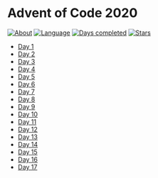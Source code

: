 # Advent of Code 2020

[![About](https://img.shields.io/badge/Advent%20of%20Code-2020-brightgreen)](https://adventofcode.com/2020/about)
[![Language](https://img.shields.io/badge/Language-Java-orange)](https://www.java.com/)
[![Days completed](https://img.shields.io/badge/Days%20completed-17-blue)]()
[![Stars](https://img.shields.io/badge/⭐️-34-yellow)]()

* [Day 1](2020-jour1/README.md)
* [Day 2](2020-jour2/README.md)
* [Day 3](2020-jour3/README.md)
* [Day 4](2020-jour4/README.md)
* [Day 5](2020-jour5/README.md)
* [Day 6](2020-jour6/README.md)
* [Day 7](2020-jour7/README.md)
* [Day 8](2020-jour8/README.md)
* [Day 9](2020-jour9/README.md)
* [Day 10](2020-jour10/README.md)
* [Day 11](2020-jour11/README.md)
* [Day 12](2020-jour12/README.md)
* [Day 13](2020-jour13/README.md)
* [Day 14](2020-jour14/README.md)
* [Day 15](2020-jour15/README.md)
* [Day 16](2020-jour16/README.md)
* [Day 17](2020-jour17/README.md)
